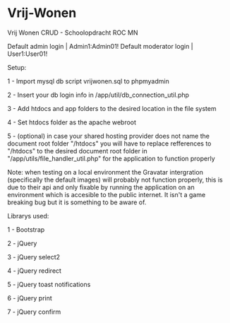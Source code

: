 # Vrij-Wonen
Vrij Wonen CRUD - Schoolopdracht ROC MN


Default admin login | Admin1:Admin01!
Default moderator login | User1:User01!


Setup:

1 - Import mysql db script vrijwonen.sql to phpmyadmin

2 - Insert your db login info in /app/util/db_connection_util.php

3 - Add htdocs and app folders to the desired location in the file system

4 - Set htdocs folder as the apache webroot

5 - (optional) in case your shared hosting provider does not name the document root folder "/htdocs" you will have to replace refferences to "/htdocs" to the desired document root folder in "/app/utils/file_handler_util.php" for the application to function properly


Note: when testing on a local environment the Gravatar intergration (specifically the default images) will probably not function properly, this is due to their api and only fixable by running the application on an environment which is accesible to the public internet. It isn't a game breaking bug but it is something to be aware of.


Librarys used:

1 - Bootstrap

2 - jQuery

3 - jQuery select2

4 - jQuery redirect

5 - jQuery toast notifications

6 - jQuery print

7 - jQuery confirm
